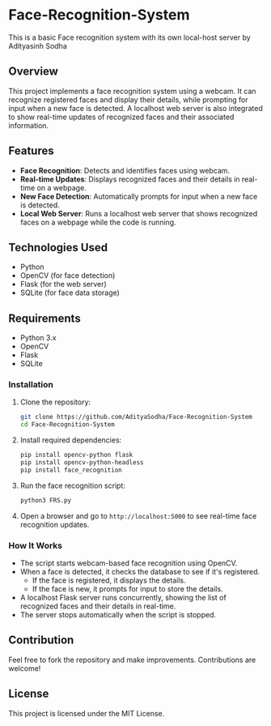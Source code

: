 # Face-Recognition-System
This is a basic Face recognition system with its own local-host server by Adityasinh Sodha 

## Overview
This project implements a face recognition system using a webcam. It can recognize registered faces and display their details, while prompting for input when a new face is detected. A localhost web server is also integrated to show real-time updates of recognized faces and their associated information.

## Features
- **Face Recognition**: Detects and identifies faces using webcam.
- **Real-time Updates**: Displays recognized faces and their details in real-time on a webpage.
- **New Face Detection**: Automatically prompts for input when a new face is detected.
- **Local Web Server**: Runs a localhost web server that shows recognized faces on a webpage while the code is running.

## Technologies Used
- Python
- OpenCV (for face detection)
- Flask (for the web server)
- SQLite (for face data storage)

## Requirements
- Python 3.x
- OpenCV
- Flask
- SQLite

### Installation
1. Clone the repository:
    ```bash
    git clone https://github.com/AdityaSodha/Face-Recognition-System
    cd Face-Recognition-System
    ```
2. Install required dependencies:
    ```bash
    pip install opencv-python flask
    pip install opencv-python-headless
    pip install face_recognition

    ```
3. Run the face recognition script:
    ```bash
    python3 FRS.py
    ```
4. Open a browser and go to `http://localhost:5000` to see real-time face recognition updates.

### How It Works
- The script starts webcam-based face recognition using OpenCV.
- When a face is detected, it checks the database to see if it's registered.
    - If the face is registered, it displays the details.
    - If the face is new, it prompts for input to store the details.
- A localhost Flask server runs concurrently, showing the list of recognized faces and their details in real-time.
- The server stops automatically when the script is stopped.

## Contribution
Feel free to fork the repository and make improvements. Contributions are welcome!

## License
This project is licensed under the MIT License.
